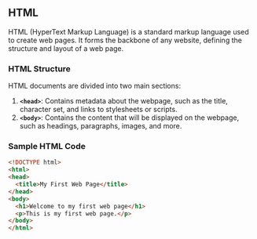 ## HTML

HTML (HyperText Markup Language) is a standard markup language used to create web pages. It forms the backbone of any website, defining the structure and layout of a web page.

### HTML Structure

HTML documents are divided into two main sections:

1. **`<head>`**: Contains metadata about the webpage, such as the title, character set, and links to stylesheets or scripts.
2. **`<body>`**: Contains the content that will be displayed on the webpage, such as headings, paragraphs, images, and more.

### Sample HTML Code

```html
<!DOCTYPE html>
<html>
<head>
  <title>My First Web Page</title>
</head>
<body>
  <h1>Welcome to my first web page</h1>
  <p>This is my first web page.</p>
</body>
</html>

